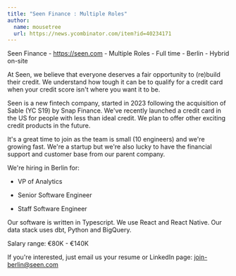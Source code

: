 ```yaml
---
title: "Seen Finance : Multiple Roles"
author:
  name: mousetree
  url: https://news.ycombinator.com/item?id=40234171
---
```

Seen Finance - <a href="https:&#x2F;&#x2F;seen.com" rel="nofollow">https:&#x2F;&#x2F;seen.com</a> - Multiple Roles - Full time - Berlin - Hybrid on-site

At Seen, we believe that everyone deserves a fair opportunity to (re)build their credit. We understand how tough it can be to qualify for a credit card when your credit score isn&#x27;t where you want it to be.

Seen is a new fintech company, started in 2023 following the acquisition of Sable (YC S19) by Snap Finance. We&#x27;ve recently launched a credit card in the US for people with less than ideal credit. We plan to offer other exciting credit products in the future.

It&#x27;s a great time to join as the team is small (10 engineers) and we&#x27;re growing fast. We&#x27;re a startup but we&#x27;re also lucky to have the financial support and customer base from our parent company.

We&#x27;re hiring in Berlin for:

* VP of Analytics

* Senior Software Engineer

* Staff Software Engineer

Our software is written in Typescript. We use React and React Native. Our data stack uses dbt, Python and BigQuery.

Salary range: €80K - €140K

If you&#x27;re interested, just email us your resume or LinkedIn page: join-berlin@seen.com
